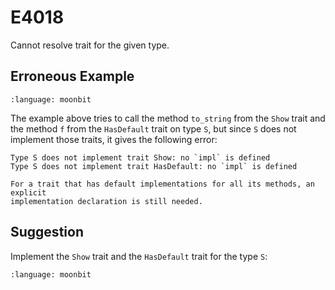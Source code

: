 # E4018

Cannot resolve trait for the given type.

## Erroneous Example

```{literalinclude} /sources/error_codes/4018_error/top.mbt
:language: moonbit
```

The example above tries to call the method `to_string` from the `Show` trait and
the method `f` from the `HasDefault` trait on type `S`, but since `S` does not
implement those traits, it gives the following error:

```
Type S does not implement trait Show: no `impl` is defined
Type S does not implement trait HasDefault: no `impl` is defined
```

```{hint}
For a trait that has default implementations for all its methods, an explicit
implementation declaration is still needed.
```

## Suggestion

Implement the `Show` trait and the `HasDefault` trait for the type `S`:

```{literalinclude} /sources/error_codes/4018_fixed/fix.mbt
:language: moonbit
```
